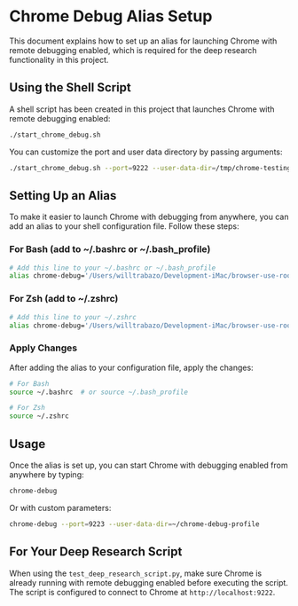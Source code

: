 # Chrome Debug Alias Setup

This document explains how to set up an alias for launching Chrome with remote debugging enabled, which is required for the deep research functionality in this project.

## Using the Shell Script

A shell script has been created in this project that launches Chrome with remote debugging enabled:

```bash
./start_chrome_debug.sh
```

You can customize the port and user data directory by passing arguments:

```bash
./start_chrome_debug.sh --port=9222 --user-data-dir=/tmp/chrome-testing
```

## Setting Up an Alias

To make it easier to launch Chrome with debugging from anywhere, you can add an alias to your shell configuration file. Follow these steps:

### For Bash (add to ~/.bashrc or ~/.bash_profile)

```bash
# Add this line to your ~/.bashrc or ~/.bash_profile
alias chrome-debug='/Users/willtrabazo/Development-iMac/browser-use-root/web-ui/start_chrome_debug.sh'
```

### For Zsh (add to ~/.zshrc)

```bash
# Add this line to your ~/.zshrc
alias chrome-debug='/Users/willtrabazo/Development-iMac/browser-use-root/web-ui/start_chrome_debug.sh'
```

### Apply Changes

After adding the alias to your configuration file, apply the changes:

```bash
# For Bash
source ~/.bashrc  # or source ~/.bash_profile

# For Zsh
source ~/.zshrc
```

## Usage

Once the alias is set up, you can start Chrome with debugging enabled from anywhere by typing:

```bash
chrome-debug
```

Or with custom parameters:

```bash
chrome-debug --port=9223 --user-data-dir=~/chrome-debug-profile
```

## For Your Deep Research Script

When using the `test_deep_research_script.py`, make sure Chrome is already running with remote debugging enabled before executing the script. The script is configured to connect to Chrome at `http://localhost:9222`.